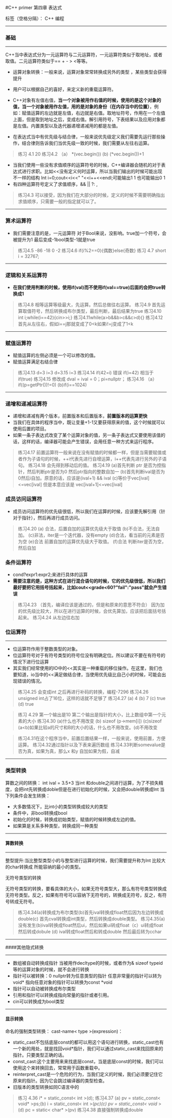 ﻿#C++ primer 第四章 表达式 

标签（空格分隔）： C++ 编程

---

### 基础

---

C++当中表达式分为一元运算符与二元运算符，一元运算符类似于取地址，或者取值。二元运算符类似于== + - > <等等。

* 运算对象转换：一般来说，运算对象常常转换成另外的类型 ，某些类型会获得提升

* 用户可以根据自己的喜好，来定义新的重载运算符。
* C++对象有左值右值，**当一个对象被用作右值的时候，使用的是这个对象的值，当一个对象被用作左值，用的是对象的身份（在内存当中的位置）**，例如：赋值运算的左边就是左值，右边就是右值。取地址符号，作用在一个左值上面，但是取到地址之后，变成右值。解引用符号，下表结果以及应用对象都是左值。内置类型以及迭代器递增递减用的都是左值。
* 在表达式当中有优先级与结合律，一般来说优先级定义我们需要先运行那些操作，结合律则告诉我们当优先级一致的时候，我们需要从左往右运算。

>练习 4.1 20
>练习4.2  （a） *(vec.begin()) (b) (*vec.begin())+1

* 当我们使用一些没有求值顺序的运算符号的时候，C++编译器会随机的对于表达式进行求职。比如<<没有定义何时运算，所以当我们输出的时候可能出现不一样的结构 Int i=0;cout<<i<<" "<<i++<<endl;可能输出1 1 也可能输出0 1
* 有四种运算符号定义了求值顺序，&& || ?: ,

>练习4.3 可以接受，因为我们在大部分的时候，定义的时候不需要明确指出求值顺序，只需要一般的指定就可以了。

---

### 算术运算符

* 我们需要注意的是，一元运算符 对于Bool来说，没影响。true加一个符号，会被提升为1 最后变成-1bool类型-1就是true

> 练习4.5 -86 -18 0 -2
>练习4.6 if(i%2==0){偶数}else{奇数}
>练习 4.7 short i = 32767;

---

### 逻辑和关系运算符

* **在我们使用判断的时候，使用if(val)而不使用if(val==true)后面的会把true转换成1**

>练习4.8 相等运算等级最大，先运算。然后总做往右运算。
>练习4.9 首先运算取值符号，然后转换成布尔类型，最后判断，最后结果为true
>练习4.10 int i;while(i==42){cin>>i;}
>练习4.11while(a>b&&b>c&&c>d){}
>练习4.12 首先从左往右，假如i==j那就变成了0<k如果i!=j变成了1<k

---


### 赋值运算符

* 赋值运算的左侧必须是一个可以修改的值。
* 赋值运算满足右结合律
>练习4.13 d=3 i=3  d=3.15 i=3
>练习4.14 if(42=i) 错误 if(i=42) 相当于if(true)
>练习4.15 修改成 dval = ival = 0；pi=nullptr；
>练习4.16 （a）if((p=getPtr())!=0) (b)if(i==1024)

---

### 递增和递减运算符

* 递增和递减有两个版本，前置版本和后置版本，**前置版本的运算更快**
* 当我们在具体的程序当中，既让变量+1-1又要获得原来的值，这个时候就可以使用后置的项目。
* 如果一条子表达式改变了某个运算对象的值，另一条子表达式又要使用该值的话，这样的话，编译器可能会产生错误，会用任意一种方式来运行程序。

>练习4.17 前置运算符一般来说在没有赋值的时候都一样，但是当需要赋值或者作为子语句的时候，++i代表先进行自增运算，i++代表先进行另外的子语句。
>练习4.18 会先得到移动后的值。
>练习4.19 (a)首先判断 ptr 是否为控指针，然后判断ptr是否为0 然后ptr指向的整数自加一
>(b)首先判断ival是否为0然后i自加。原意的话，应该是(ival+1) && ival
>(c)等价于vec[ival]<=vec[ival] 但是本意应该是 vec[ival+1]<=vec[ival]

### 成员访问运算符

* 成员访问运算符的优先级很低，所以我们在运算的时候，应该要先解引用（针对于指针），然后再进行成员访问。

>练习4.20 
>(a) 合法，后置自加的运算优先级大于取值
>(b)不合法，无法自加。
>(c)非法，iter是一个迭代器，没有empty
>(d)合法，看当前的元素是否为空
>(e)合法 前置自加的运算优先级大于取值。
>(f)合法 判断iter是否为空，然后自加

### 条件运算符

* cond?expr1:expr2;来进行具体的运算
* **需要注意的是，这种方式在进行混合语句的时候，它的优先级很低，所以我们最好要把它用括号括起来，比如cout<<grade<60?"fail":"pass"就会产生错误**

>练习4.23 （首先，编译应该是通过的，但是和原来的意思不符合） 因为加的优先级比较大，所以在进行运算的时候，会优先算加，应该把后面括号括起来。
>练习4.24 从左边往右加

### 位运算符

---

* 位运算符作用于整数类型的对象。
* 位运算符号对于有符号类型的符号位没有明确定位。所以建议不要在有符号的情况下进行位运算
* 其实我们经常使用的IO中的<<其实是一种重载的移位操作。在这里，我们也要知道，io当中的<<满足做结合律，当使用优先级比自己小的时候，可能会出现错误的情况。

>练习4.25 会变成int 之后再进行补码的转换，编程-7296
>练习4.26 unsigned int占了16位，这样的话就不足够了
>练习4.27 (a) 4 (b) 7 (c) true (d) true

>练习 4.29 第一个输出是10 第二个输出是指针的大小，比上数组中第一个元素的大小
>练习4.30 (a)什么也不用改变 (b) sizeof (p->mem[i]) (c)sizeof (a<b)如果比较a的尺寸和B的大小的话，什么也不用改变。(d)不用改变

>练习4.31在这个程序当中，前置后置结果一样，一般来说，使用前置，方便运算。
>练习4.32通过指针以及下表来遍历数组
>练习4.33判断somevalue是否为真，如果为真，那么x 和y 自加如果为假，自减

---

### 类型转换

算数之间的转换：
int ival = 3.5+3
当int 和double之间进行运算，为了不损失精度，会把int先转换成doble但是在进行初始化的时候，又会把double转换成Int
当下列条件会发生转换：
* 大多数情况下，比int小的类型转换成较大的类型
* 条件中，非bool转换成bool
* 初始化的时候，转换成初始类型，赋值的时候转换成左边的值。
* 如果算是关系多种类型，转换成同一种类型

---

#### 算数转换

---

整型提升:当比整型类型小的与整型进行运算的时候，我们需要提升称为Int 比较大的char转换成 所能容纳的最小的类型。

无符号类型的转换

无符号类型的转换，要看具体的大小，如果无符号类型大，那么有符号类型转换成无符号类型。反之，如果有符号可以容纳下无符号的，转换成无符号，反之，有符号转成无符号。

>练习4.34(a)转换成为布尔类型(b)首先ival转换成float然后因为左边转换成double(c) 首先cval转换成int类型，然后转换成double类型。
>练习4.35(a)没有发生(b)ival转换成float然后ui，然后如果ui转成float（c）ui转成float 然后转成dobule (d) ival转成float然后和转成double 然后最后转为cchar

---

####其他隐式转换

---

* 数组被自动转换成指针 当被用作decltype的时候，或者作为& sizeof typeid 等的运算对象的时候，就不会进行转换
* 指针可以被转换：0 nullptr转为任意类型的指针 任意非常量的指针可以转为void* 指向任意对象的指针可以转换为const *void
* 指针可以自动被转换成布尔类型
* 引用和指针可以转换成指向常量的指针或者引用。
* cin可以转换成为bool类型

---

#### 显示转换

命名的强制类型转换：
cast-name< type >(expression)：

* static_cast不包括底层const的都可以用这个语句进行转换，static_cast也有一个新的用处，就是找回void*指针，我们可以通过static_cast来找回原来的指针。只要类型正确的话。
* const_cast:这个主要用来来找底层const，当是底层const的时候，我们可以使用这个来转换回去，常常用于函数重载中。
* reinterpret_cast是一个危险的行为，当我们定义的时候，我们必须要记住它原来的指针。因为它会跳过编译器的类型检查。
* 旧版本的类型转换如同C语言中的

>练习 4.36 i* = static_const< int >(d);
>练习4.37 (a) pv = static_const< void* >ps;(b) i = static_const< int >(*pc)(c) pv = static_const< void* >(d) pc = static< char* >(pv)
>练习4.38 直接强制转换成double








